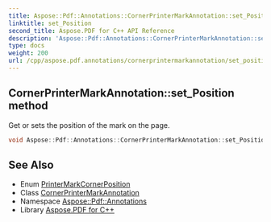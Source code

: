 ```yaml
---
title: Aspose::Pdf::Annotations::CornerPrinterMarkAnnotation::set_Position method
linktitle: set_Position
second_title: Aspose.PDF for C++ API Reference
description: 'Aspose::Pdf::Annotations::CornerPrinterMarkAnnotation::set_Position method. Get or sets the position of the mark on the page in C++.'
type: docs
weight: 200
url: /cpp/aspose.pdf.annotations/cornerprintermarkannotation/set_position/
---
```

## CornerPrinterMarkAnnotation::set_Position method


Get or sets the position of the mark on the page.

```cpp
void Aspose::Pdf::Annotations::CornerPrinterMarkAnnotation::set_Position(PrinterMarkCornerPosition value)
```

## See Also

* Enum [PrinterMarkCornerPosition](../../printermarkcornerposition/)
* Class [CornerPrinterMarkAnnotation](../)
* Namespace [Aspose::Pdf::Annotations](../../)
* Library [Aspose.PDF for C++](../../../)
